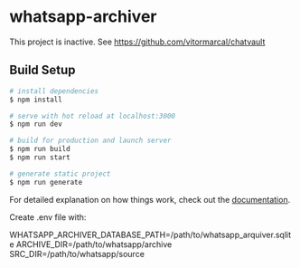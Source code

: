 # whatsapp-archiver

This project is inactive. See https://github.com/vitormarcal/chatvault

## Build Setup

```bash
# install dependencies
$ npm install

# serve with hot reload at localhost:3000
$ npm run dev

# build for production and launch server
$ npm run build
$ npm run start

# generate static project
$ npm run generate
```

For detailed explanation on how things work, check out the [documentation](https://nuxtjs.org).

Create .env file with:

WHATSAPP_ARCHIVER_DATABASE_PATH=/path/to/whatsapp_arquiver.sqlite
ARCHIVE_DIR=/path/to/whatsapp/archive
SRC_DIR=/path/to/whatsapp/source